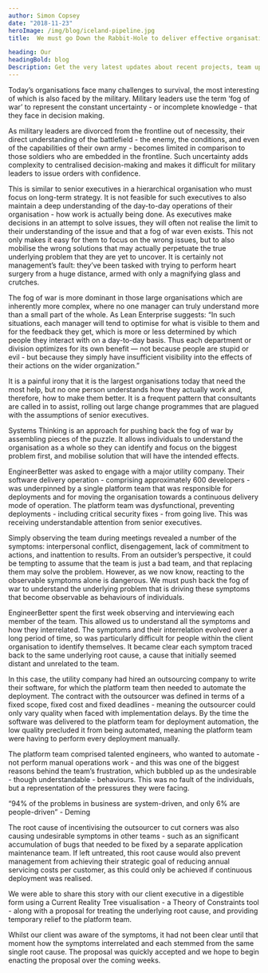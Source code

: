 ```yaml
---
author: Simon Copsey
date: "2018-11-23"
heroImage: /img/blog/iceland-pipeline.jpg
title:  We must go Down the Rabbit-Hole to deliver effective organisational change

heading: Our
headingBold: blog
Description: Get the very latest updates about recent projects, team updates, thoughts and industry news from our team of EngineerBetter experts.
---
```


Today’s organisations face many challenges to survival, the most interesting of which is also faced by the military. Military leaders use the term ‘fog of war’ to represent the constant uncertainty - or incomplete knowledge - that they face in decision making.

As military leaders are divorced from the frontline out of necessity, their direct understanding of the battlefield - the enemy, the conditions, and even of the capabilities of their own army - becomes limited in comparison to those soldiers who are embedded in the frontline. Such uncertainty adds complexity to centralised decision-making and makes it difficult for military leaders to issue orders with confidence.

This is similar to senior executives in a hierarchical organisation who must focus on long-term strategy. It is not feasible for such executives to also maintain a deep understanding of the day-to-day operations of their organisation - how work is actually being done. As executives make decisions in an attempt to solve issues, they will often not realise the limit to their understanding of the issue and that a fog of war even exists. This not only makes it easy for them to focus on the wrong issues, but to also mobilise the wrong solutions that may actually perpetuate the true underlying problem that they are yet to uncover. It is certainly not management’s fault: they’ve been tasked with trying to perform heart surgery from a huge distance, armed with only a magnifying glass and crutches.

The fog of war is more dominant in those large organisations which are inherently more complex, where no one manager can truly understand more than a small part of the whole. As Lean Enterprise suggests: “In such situations, each manager will tend to optimise for what is visible to them and for the feedback they get, which is more or less determined by which people they interact with on a day-to-day basis. Thus each department or division optimizes for its own benefit — not because people are stupid or evil - but because they simply have insufficient visibility into the effects of their actions on the wider organization.”

It is a painful irony that it is the largest organisations today that need the most help, but no one person understands how they actually work and, therefore, how to make them better. It is a frequent pattern that consultants are called in to assist, rolling out large change programmes that are plagued with the assumptions of senior executives.

Systems Thinking is an approach for pushing back the fog of war by assembling pieces of the puzzle. It allows individuals to understand the organisation as a whole so they can identify and focus on the biggest problem first, and mobilise solution that will have the intended effects.

EngineerBetter was asked to engage with a major utility company. Their software delivery operation - comprising approximately 600 developers - was underpinned by a single platform team that was responsible for deployments and for moving the organisation towards a continuous delivery mode of operation. The platform team was dysfunctional, preventing deployments - including critical security fixes - from going live. This was receiving understandable attention from senior executives.

Simply observing the team during meetings revealed a number of the symptoms: interpersonal conflict, disengagement, lack of commitment to actions, and inattention to results. From an outsider’s perspective, it could be tempting to assume that the team is just a bad team, and that replacing them may solve the problem. However, as we now know, reacting to the observable symptoms alone is dangerous. We must push back the fog of war to understand the underlying problem that is driving these symptoms that become observable as behaviours of individuals.

EngineerBetter spent the first week observing and interviewing each member of the team. This allowed us to understand all the symptoms and how they interrelated. The symptoms and their interrelation evolved over a long period of time, so was particularly difficult for people within the client organisation to identify themselves. It became clear each symptom traced back to the same underlying root cause, a cause that initially seemed distant and unrelated to the team.

In this case, the utility company had hired an outsourcing company to write their software, for which the platform team then needed to automate the deployment. The contract with the outsourcer was defined in terms of a fixed scope, fixed cost and fixed deadlines - meaning the outsourcer could only vary quality when faced with implementation delays. By the time the software was delivered to the platform team for deployment automation, the low quality precluded it from being automated, meaning the platform team were having to perform every deployment manually.

The platform team comprised talented engineers, who wanted to automate - not perform manual operations work - and this was one of the biggest reasons behind the team’s frustration, which bubbled up as the undesirable - though understandable - behaviours. This was no fault of the individuals, but a representation of the pressures they were facing.

“94% of the problems in business are system-driven, and only 6% are people-driven” - Deming

The root cause of incentivising the outsourcer to cut corners was also causing undesirable symptoms in other teams - such as an significant accumulation of bugs that needed to be fixed by a separate application maintenance team. If left untreated, this root cause would also prevent management from achieving their strategic goal of reducing annual servicing costs per customer, as this could only be achieved if continuous deployment was realised.

We were able to share this story with our client executive in a digestible form using a Current Reality Tree visualisation - a Theory of Constraints tool - along with a proposal for treating the underlying root cause, and providing temporary relief to the platform team.

Whilst our client was aware of the symptoms, it had not been clear until that moment how the symptoms interrelated and each stemmed from the same single root cause. The proposal was quickly accepted and we hope to begin enacting the proposal over the coming weeks.
